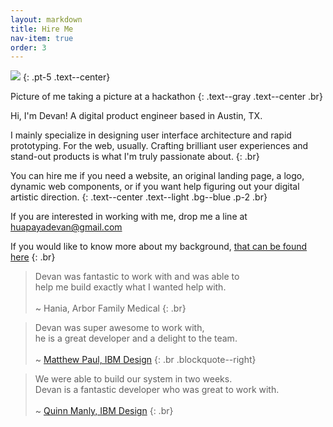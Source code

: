 ```yaml
---
layout: markdown
title: Hire Me
nav-item: true
order: 3
---
```



![](http://imdevan.com/img/me.jpg)
{: .pt-5 .text--center}

Picture of me taking a picture at a hackathon
{: .text--gray .text--center .br}

<span class="text--accent">Hi, I'm Devan!</span> A digital product engineer based in Austin, TX.

I mainly specialize in designing user interface architecture and rapid prototyping. For the web, usually. Crafting brilliant user experiences and stand-out products is what I'm truly passionate about.
{: .br}

 You can hire me if you need a website,
 an original landing page,
 a logo, dynamic web components, or
 if you want help figuring out your digital artistic direction.
{: .text--center .text--light .bg--blue .p-2 .br}

If you are interested in working with me, drop me a line at
 [huapayadevan@gmail.com](mailto:huapayadevan@gmail.com)

 If you would like to know more about my background,
 [that can be found here](/about)
{: .br}


> Devan was fantastic to work with and was able to  
  help me build exactly what I wanted help with.<br><br>
  <span>~ Hania, Arbor Family Medical</span>
{: .br}

> Devan was super awesome to work with,  
  he is a great developer and a delight to the team.<br><br>
  <span>~ <a href="twitter.com/">Matthew Paul, IBM Design</a></span>
{: .br .blockquote--right}

> We were able to build our system in two weeks.  
  Devan is a fantastic developer who was great to work with.<br><br>
  <span>~ <a href="twitter.com/">Quinn Manly, IBM Design</a></span>
{: .br}
